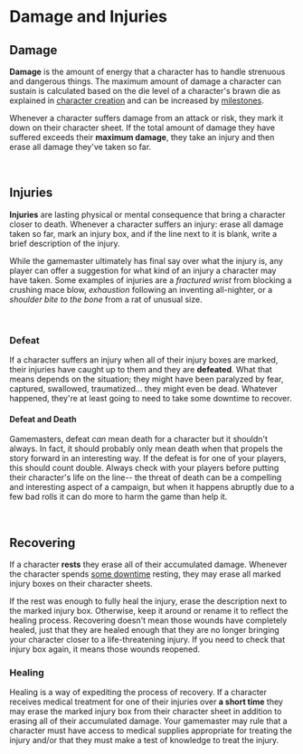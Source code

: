 # Damage and Injuries

## Damage

**Damage** is the amount of energy that a character has to handle strenuous and dangerous things. The maximum amount of damage a character can sustain is calculated based on the die level of a character's brawn die as explained in [character creation](../getting_started/creation.md) and can be increased by [milestones](milestones.md).

Whenever a character suffers damage from an attack or risk, they mark it down on their character sheet. If the total amount of damage they have suffered exceeds their **maximum damage**, they take an injury and then erase all damage they've taken so far.

<br/>

## Injuries

**Injuries** are lasting physical or mental consequence that bring a character closer to death. Whenever a character suffers an injury: erase all damage taken so far, mark an injury box, and if the line next to it is blank, write a brief description of the injury.

While the gamemaster ultimately has final say over what the injury is, any player can offer a suggestion for what kind of an injury a character may have taken. Some examples of injuries are a _fractured wrist_ from blocking a crushing mace blow, _exhaustion_ following an inventing all-nighter, or a _shoulder bite to the bone_ from a rat of unusual size.

<br/>

### Defeat

If a character suffers an injury when all of their injury boxes are marked, their injuries have caught up to them and they are **defeated**. What that means depends on the situation; they might have been paralyzed by fear, captured, swallowed, traumatized... they might even be dead. Whatever happened, they're at least going to need to take some downtime to recover.

#### Defeat and Death

Gamemasters, defeat _can_ mean death for a character but it shouldn't always. In fact, it should probably only mean death when that propels the story forward in an interesting way. If the defeat is for one of your players, this should count double. Always check with your players before putting their character's life on the line-- the threat of death can be a compelling and interesting aspect of a campaign, but when it happens abruptly due to a few bad rolls it can do more to harm the game than help it.

<br/>

## Recovering

If a character **rests** they erase all of their accumulated damage. Whenever the character spends [some downtime](../gameplay/downtime.md#recovering) resting, they may erase all marked injury boxes on their character sheets.

If the rest was enough to fully heal the injury, erase the description next to the marked injury box. Otherwise, keep it around or rename it to reflect the healing process. Recovering doesn't mean those wounds have completely healed, just that they are healed enough that they are no longer bringing your character closer to a life-threatening injury. If you need to check that injury box again, it means those wounds reopened.

### Healing

Healing is a way of expediting the process of recovery. If a character receives medical treatment for one of their injuries over **a short time** they may erase the marked injury box from their character sheet in addition to erasing all of their accumulated damage. Your gamemaster may rule that a character must have access to medical supplies appropriate for treating the injury and/or that they must make a test of knowledge to treat the injury.

<br/>
